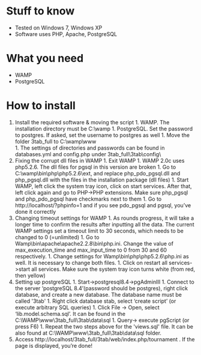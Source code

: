 # Stuff to know #
  * Tested on Windows 7, Windows XP
  * Software uses PHP, Apache, PostgreSQL

# What you need #
  * WAMP
  * PostgreSQL

# How to install #
  1. Install the required software & moving the script
    1. WAMP. The installation directory must be C:\wamp
    1. PostgreSQL. Set the password to postgres. If asked, set the username to postgres as well
    1. Move the folder 3tab\_full to C:\wamp\www\
    1. The settings of directories and passwords can be found in databases.yml and config.php under 3tab\_full\3tab\config\
  1. Fixing the corrupt dll files in WAMP
    1. Exit WAMP
    1. WAMP 2.0c uses php5.2.6. The dll files for pgsql in this version are broken
    1. Go to C:\wamp\bin\php\php5.2.6\ext, and replace php\_pdo\_pgsql.dll and php\_pgsql.dll with the files in the installation package (dll files)
    1. Start WAMP, left click the system tray icon, click on start services. After that, left click again and go to PHP->PHP extensions. Make sure php\_pgsql and php\_pdo\_pgsql have checkmarks next to them
    1. Go to http://localhost/?phpinfo=1 and if you see pdo\_pgsql and pgsql, you’ve done it correctly
  1. Changing timeout settings for WAMP
    1. As rounds progress, it will take a longer time to confirm the results after inputting all the data. The current WAMP settings set a timeout limit to 30 seconds, which needs to be changed to 0 (=unlimited)
    1. Go to Wamp\bin\apache\apache2.2.8\bin\php.ini. Change the value of max\_execution\_time and max\_input\_time to 0 from 30 and 60 respectively.
    1. Change settings for Wamp\bin\php\php5.2.6\php.ini as well. It is necessary to change both files.
    1. Click on restart all services->start all services. Make sure the system tray icon turns white (from red, then yellow)
  1. Setting up postgreSQL
    1. Start->postgresql8.4->pgAdminIII
    1. Connect to the server ‘postgreSQL 8.4’(password should be postgres), right click database, and create a new database. The database name must be called '3tab'
    1. Right click database stab, select ‘create script’ (or execute arbitrary SQL queries)
    1. Click File -> Open, select ‘lib.model.schema.sql’. It can be found in the C:\WAMP\www\3tab\_full\3tab\data\sql
    1. Query-> execute pgScript (or press F6)
    1. Repeat the two steps above for the 'views.sql' file. It can be also found at C:\WAMP\www\3tab\_full\3tab\data\sql folder.
  1. Access http://localhost/3tab_full/3tab/web/index.php/tournament . If the page is displayed, you’re done!